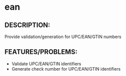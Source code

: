 # ean

## DESCRIPTION:

Provide validation/generation for UPC/EAN/GTIN numbers

## FEATURES/PROBLEMS:

* Validate UPC/EAN/GTIN identifiers
* Generate check number for UPC/EAN/GTIN identifiers
